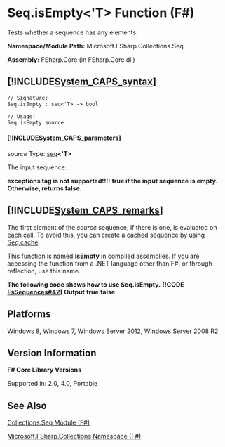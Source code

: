 # Seq.isEmpty<'T> Function (F#)

Tests whether a sequence has any elements.

**Namespace/Module Path:** Microsoft.FSharp.Collections.Seq

**Assembly:** FSharp.Core (in FSharp.Core.dll)


## [!INCLUDE[System_CAPS_syntax](//System/Token/System_CAPS_syntax_md.md)]

```
// Signature:
Seq.isEmpty : seq<'T> -> bool

// Usage:
Seq.isEmpty source
```

#### [!INCLUDE[System_CAPS_parameters](//System/Token/System_CAPS_parameters_md.md)]
*source*
Type: [seq](http://msdn.microsoft.com/en-us/library/2f0c87c6-8a0d-4d33-92a6-10d1d037ce75)**&lt;'T&gt;**


The input sequence.



**exceptions tag is not supported!!!!**
**true if the input sequence is empty. Otherwise, returns false.**
## [!INCLUDE[System_CAPS_remarks](//System/Token/System_CAPS_remarks_md.md)]
The first element of the *source* sequence, if there is one, is evaluated on each call. To avoid this, you can create a cached sequence by using [Seq.cache](http://msdn.microsoft.com/en-us/library/d197f9cc-08bf-4986-9869-246e72ca73f0).

This function is named **IsEmpty** in compiled assemblies. If you are accessing the function from a .NET language other than F#, or through reflection, use this name.

**The following code shows how to use Seq.isEmpty.**
**[!CODE [FsSequences#42](../CodeSnippet/VS_Snippets_Fsharp/fssequences/FSharp/fs/program.fs#42)]**
**Output**
**true**
**false**
## Platforms
Windows 8, Windows 7, Windows Server 2012, Windows Server 2008 R2


## Version Information
**F# Core Library Versions**

Supported in: 2.0, 4.0, Portable




## See Also
[Collections.Seq Module &#40;F&#35;&#41;](Collections.Seq+Module+28%F%2329%.md)

[Microsoft.FSharp.Collections Namespace &#40;F&#35;&#41;](Microsoft.FSharp.Collections+Namespace+28%F%2329%.md)

